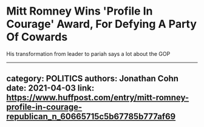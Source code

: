 # Mitt Romney Wins 'Profile In Courage' Award, For Defying A Party Of Cowards

His transformation from leader to pariah says a lot about the GOP

---
category: POLITICS
authors: Jonathan Cohn
date: 2021-04-03
link: https://www.huffpost.com/entry/mitt-romney-profile-in-courage-republican_n_60665715c5b67785b777af69
---
